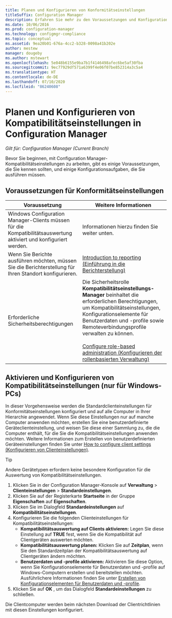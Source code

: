 ```yaml
---
title: Planen und Konfigurieren von Konformitätseinstellungen
titleSuffix: Configuration Manager
description: Erfahren Sie mehr zu den Voraussetzungen und Konfigurationsaufgaben für die Arbeit mit Konformitätseinstellungen in Configuration Manager.
ms.date: 10/06/2016
ms.prod: configuration-manager
ms.technology: configmgr-compliance
ms.topic: conceptual
ms.assetid: 9ea20b01-676a-4cc2-b328-0098a41b202e
author: mestew
manager: dougeby
ms.author: mstewart
ms.openlocfilehash: 5e048b6155e9ba7b1f4146498afec6be5af30fba
ms.sourcegitcommit: 9ec77929df571a6399f4e06f07be852314a3c5a4
ms.translationtype: HT
ms.contentlocale: de-DE
ms.lasthandoff: 07/10/2020
ms.locfileid: "86240608"
---
```

# <a name="plan-for-and-configure-compliance-settings-in-configuration-manager"></a>Planen und Konfigurieren von Kompatibilitätseinstellungen in Configuration Manager

*Gilt für: Configuration Manager (Current Branch)*

Bevor Sie beginnen, mit Configuration Manager-Kompatibilitätseinstellungen zu arbeiten, gibt es einige Voraussetzungen, die Sie kennen sollten, und einige Konfigurationsaufgaben, die Sie ausführen müssen.  

## <a name="prerequisites-for-compliance-settings"></a>Voraussetzungen für Konformitätseinstellungen  

|Voraussetzung|Weitere Informationen|  
|------------------|----------------------|  
|Windows Configuration Manager-Clients müssen für die Kompatibilitätsauswertung aktiviert und konfiguriert werden.|Informationen hierzu finden Sie weiter unten.|  
|Wenn Sie Berichte ausführen möchten, müssen Sie die Berichterstellung für Ihren Standort konfigurieren.|[Introduction to reporting (Einführung in die Berichterstellung)](../../core/servers/manage/introduction-to-reporting.md)|  
|Erforderliche Sicherheitsberechtigungen|Die Sicherheitsrolle **Kompatibilitätseinstellungs-Manager** beinhaltet die erforderlichen Berechtigungen, um Kompatibilitätseinstellungen, Konfigurationselemente für Benutzerdaten und -profile sowie Remoteverbindungsprofile verwalten zu können.<br /><br /> [Configure role-based administration (Konfigurieren der rollenbasierten Verwaltung)](../../core/servers/deploy/configure/configure-role-based-administration.md)|  

##  <a name="enable-and-configure-compliance-settings-for-windows-pcs-only"></a>Aktivieren und Konfigurieren von Kompatibilitätseinstellungen (nur für Windows-PCs)  

In dieser Vorgehensweise werden die Standardclienteinstellungen für Konformitätseinstellungen konfiguriert und auf alle Computer in Ihrer Hierarchie angewendet. Wenn Sie diese Einstellungen nur auf manche Computer anwenden möchten, erstellen Sie eine benutzerdefinierte Geräteclienteinstellung, und weisen Sie diese einer Sammlung zu, die die Computer enthält, für die Sie die Kompatibilitätseinstellungen anwenden möchten. Weitere Informationen zum Erstellen von benutzerdefinierten Geräteeinstellungen finden Sie unter [How to configure client settings (Konfigurieren von Clienteinstellungen)](../../core/clients/deploy/configure-client-settings.md).  

> [!TIP]  
>  Andere Gerätetypen erfordern keine besondere Konfiguration für die Auswertung von Kompatibilitätseinstellungen.  

1.  Klicken Sie in der Configuration Manager-Konsole auf **Verwaltung** > **Clienteinstellungen** > **Standardeinstellungen**.  
2.  Klicken Sie auf der Registerkarte **Startseite** in der Gruppe **Eigenschaften** auf **Eigenschaften**.  
3.  Klicken Sie im Dialogfeld **Standardeinstellungen** auf **Kompatibilitätseinstellungen**.  
4.  Konfigurieren Sie die folgenden Clienteinstellungen für Kompatibilitätseinstellungen:
    - **Kompatibilitätsauswertung auf Clients aktivieren:** Legen Sie diese Einstellung auf **TRUE** fest, wenn Sie die Kompatibilität auf Clientgeräten auswerten möchten.
    - **Kompatibilitätsauswertung planen:** Klicken Sie auf **Zeitplan**, wenn Sie den Standardzeitplan der Kompatibilitätsauswertung auf Clientgeräten ändern möchten.
    - **Benutzerdaten und -profile aktivieren:** Aktivieren Sie diese Option, wenn Sie Konfigurationselemente für Benutzerdaten und -profile auf Windows-Computern erstellen und bereitstellen möchten. Ausführlichere Informationen finden Sie unter [Erstellen von Konfigurationselementen für Benutzerdaten und -profile](../deploy-use/create-remote-connection-profiles.md).
5. Klicken Sie auf **OK** , um das Dialogfeld **Standardeinstellungen** zu schließen.  

Die Clientcomputer werden beim nächsten Download der Clientrichtlinien mit diesen Einstellungen konfiguriert.  
